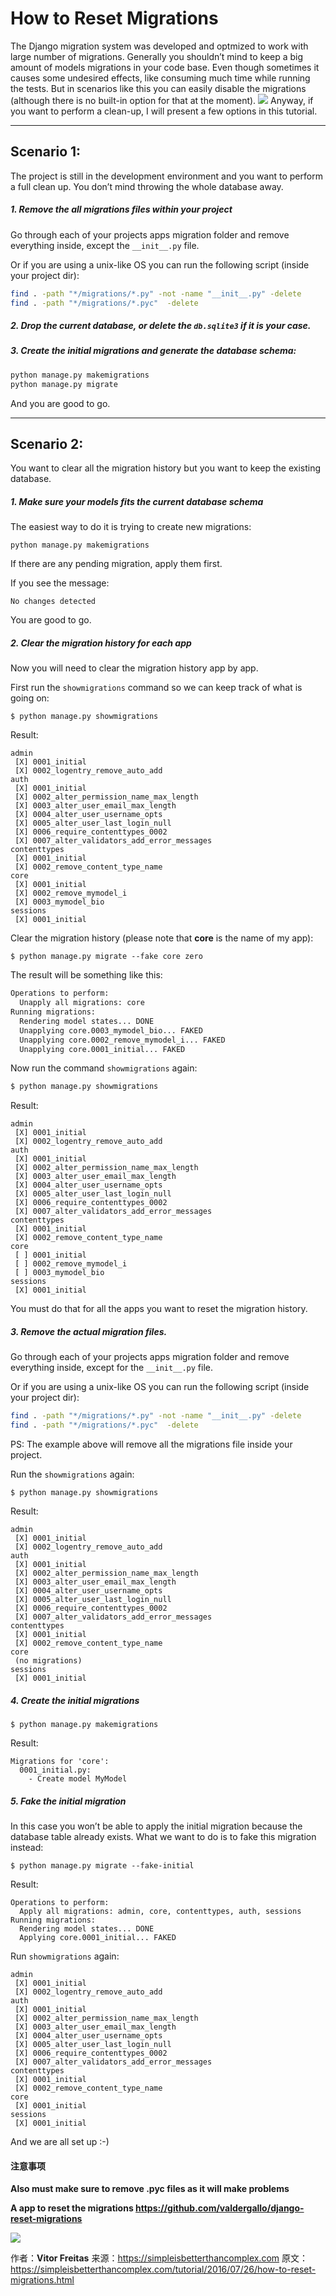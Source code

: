 # How to Reset Migrations

The Django migration system was developed and optmized to work with large number of migrations. Generally you shouldn’t mind to keep a big amount of models migrations in your code base. Even though sometimes it causes some undesired effects, like consuming much time while running the tests. But in scenarios like this you can easily disable the migrations (although there is no built-in option for that at the moment).
![](http://img-note.wuqianlin.cn/img-md/2019-01-28-featured-post-image.jpg)
Anyway, if you want to perform a clean-up, I will present a few options in this tutorial.

---------------------



## Scenario 1:

The project is still in the development environment and you want to perform a full clean up. You don’t mind throwing the whole database away.

##### 1. Remove the all migrations files within your project

Go through each of your projects apps migration folder and remove everything inside, except the `__init__.py` file.

Or if you are using a unix-like OS you can run the following script (inside your project dir):

```bash
find . -path "*/migrations/*.py" -not -name "__init__.py" -delete
find . -path "*/migrations/*.pyc"  -delete
```

##### 2. Drop the current database, or delete the `db.sqlite3` if it is your case.

##### 3. Create the initial migrations and generate the database schema:

```bash
python manage.py makemigrations
python manage.py migrate
```

And you are good to go.

---------------------



## Scenario 2:

You want to clear all the migration history but you want to keep the existing database.

##### 1. Make sure your models fits the current database schema

The easiest way to do it is trying to create new migrations:

```
python manage.py makemigrations
```

If there are any pending migration, apply them first.

If you see the message:

```
No changes detected
```

You are good to go.

##### 2. Clear the migration history for each app

Now you will need to clear the migration history app by app.

First run the `showmigrations` command so we can keep track of what is going on:

```
$ python manage.py showmigrations
```

Result:

```
admin
 [X] 0001_initial
 [X] 0002_logentry_remove_auto_add
auth
 [X] 0001_initial
 [X] 0002_alter_permission_name_max_length
 [X] 0003_alter_user_email_max_length
 [X] 0004_alter_user_username_opts
 [X] 0005_alter_user_last_login_null
 [X] 0006_require_contenttypes_0002
 [X] 0007_alter_validators_add_error_messages
contenttypes
 [X] 0001_initial
 [X] 0002_remove_content_type_name
core
 [X] 0001_initial
 [X] 0002_remove_mymodel_i
 [X] 0003_mymodel_bio
sessions
 [X] 0001_initial
```

Clear the migration history (please note that **core** is the name of my app):

```
$ python manage.py migrate --fake core zero
```

The result will be something like this:

```bash
Operations to perform:
  Unapply all migrations: core
Running migrations:
  Rendering model states... DONE
  Unapplying core.0003_mymodel_bio... FAKED
  Unapplying core.0002_remove_mymodel_i... FAKED
  Unapplying core.0001_initial... FAKED
```

Now run the command `showmigrations` again:

```bash
$ python manage.py showmigrations
```

Result:

```
admin
 [X] 0001_initial
 [X] 0002_logentry_remove_auto_add
auth
 [X] 0001_initial
 [X] 0002_alter_permission_name_max_length
 [X] 0003_alter_user_email_max_length
 [X] 0004_alter_user_username_opts
 [X] 0005_alter_user_last_login_null
 [X] 0006_require_contenttypes_0002
 [X] 0007_alter_validators_add_error_messages
contenttypes
 [X] 0001_initial
 [X] 0002_remove_content_type_name
core
 [ ] 0001_initial
 [ ] 0002_remove_mymodel_i
 [ ] 0003_mymodel_bio
sessions
 [X] 0001_initial
```

You must do that for all the apps you want to reset the migration history.

##### 3. Remove the actual migration files.

Go through each of your projects apps migration folder and remove everything inside, except for the `__init__.py` file.

Or if you are using a unix-like OS you can run the following script (inside your project dir):

```bash
find . -path "*/migrations/*.py" -not -name "__init__.py" -delete
find . -path "*/migrations/*.pyc"  -delete
```

PS: The example above will remove all the migrations file inside your project.

Run the `showmigrations` again:

```
$ python manage.py showmigrations
```

Result:

```
admin
 [X] 0001_initial
 [X] 0002_logentry_remove_auto_add
auth
 [X] 0001_initial
 [X] 0002_alter_permission_name_max_length
 [X] 0003_alter_user_email_max_length
 [X] 0004_alter_user_username_opts
 [X] 0005_alter_user_last_login_null
 [X] 0006_require_contenttypes_0002
 [X] 0007_alter_validators_add_error_messages
contenttypes
 [X] 0001_initial
 [X] 0002_remove_content_type_name
core
 (no migrations)
sessions
 [X] 0001_initial
```

##### 4. Create the initial migrations

```
$ python manage.py makemigrations
```

Result:

```
Migrations for 'core':
  0001_initial.py:
    - Create model MyModel
```

##### 5. Fake the initial migration

In this case you won’t be able to apply the initial migration because the database table already exists. What we want to do is to fake this migration instead:

```
$ python manage.py migrate --fake-initial
```

Result:

```
Operations to perform:
  Apply all migrations: admin, core, contenttypes, auth, sessions
Running migrations:
  Rendering model states... DONE
  Applying core.0001_initial... FAKED
```

Run `showmigrations` again:

```
admin
 [X] 0001_initial
 [X] 0002_logentry_remove_auto_add
auth
 [X] 0001_initial
 [X] 0002_alter_permission_name_max_length
 [X] 0003_alter_user_email_max_length
 [X] 0004_alter_user_username_opts
 [X] 0005_alter_user_last_login_null
 [X] 0006_require_contenttypes_0002
 [X] 0007_alter_validators_add_error_messages
contenttypes
 [X] 0001_initial
 [X] 0002_remove_content_type_name
core
 [X] 0001_initial
sessions
 [X] 0001_initial
```

And we are all set up :-)



#### 注意事项

**Also must make sure to remove .pyc files as it will make problems**

**A app to reset the migrations https://github.com/valdergallo/django-reset-migrations**

![](http://img-note.wuqianlin.cn/img-md/2018-12-26-%E4%BC%81%E4%B8%9A%E5%BE%AE%E4%BF%A1%E6%88%AA%E5%9B%BE_b0bf237e-6928-4078-b105-80f1968e8019.png)



作者：**Vitor Freitas** 
来源：https://simpleisbetterthancomplex.com 
原文：https://simpleisbetterthancomplex.com/tutorial/2016/07/26/how-to-reset-migrations.html